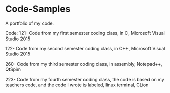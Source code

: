 # Code-Samples
A portfolio of my code. 

Code:
121- Code from my first semester coding class, in C, Microsoft Visual Studio 2015

122- Code from my second semester coding class, in C++, Microsoft Visual Studio 2015

260- Code from my third semester coding class, in assembly, Notepad++, QtSpim

223- Code from my fourth semester coding class, the code is based on my teachers code, and the code I wrote is labeled, linux terminal, CLion
